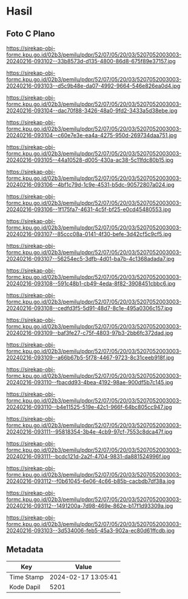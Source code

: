 # Hasil

## Foto C Plano

https://sirekap-obj-formc.kpu.go.id/02b3/pemilu/pdpr/52/07/05/20/03/5207052003003-20240216-093102--33b8573d-d135-4800-86d8-675f89e37157.jpg

https://sirekap-obj-formc.kpu.go.id/02b3/pemilu/pdpr/52/07/05/20/03/5207052003003-20240216-093103--d5c9b48e-da07-4992-9664-546e826ea0d4.jpg

https://sirekap-obj-formc.kpu.go.id/02b3/pemilu/pdpr/52/07/05/20/03/5207052003003-20240216-093104--dac70f88-3426-48a0-9fd2-3433a5d38ebe.jpg

https://sirekap-obj-formc.kpu.go.id/02b3/pemilu/pdpr/52/07/05/20/03/5207052003003-20240216-093104--c60e7e3e-ea4a-4275-950d-269734daa751.jpg

https://sirekap-obj-formc.kpu.go.id/02b3/pemilu/pdpr/52/07/05/20/03/5207052003003-20240216-093105--44a10528-d005-430a-ac38-5c11fdc80b15.jpg

https://sirekap-obj-formc.kpu.go.id/02b3/pemilu/pdpr/52/07/05/20/03/5207052003003-20240216-093106--4bf1c79d-1c9e-4531-b5dc-90572807a024.jpg

https://sirekap-obj-formc.kpu.go.id/02b3/pemilu/pdpr/52/07/05/20/03/5207052003003-20240216-093106--1f175fa7-4631-4c5f-bf25-e0cd45480553.jpg

https://sirekap-obj-formc.kpu.go.id/02b3/pemilu/pdpr/52/07/05/20/03/5207052003003-20240216-093107--85ccc08a-0141-4f30-befe-3d42cf5c9cf5.jpg

https://sirekap-obj-formc.kpu.go.id/02b3/pemilu/pdpr/52/07/05/20/03/5207052003003-20240216-093107--56254ec5-3dfb-4d01-ba7b-4c1368adada7.jpg

https://sirekap-obj-formc.kpu.go.id/02b3/pemilu/pdpr/52/07/05/20/03/5207052003003-20240216-093108--591c48b1-cb49-4eda-8f82-3908451cbbc6.jpg

https://sirekap-obj-formc.kpu.go.id/02b3/pemilu/pdpr/52/07/05/20/03/5207052003003-20240216-093108--cedfd3f5-5d91-48d7-8c1e-495a0306c157.jpg

https://sirekap-obj-formc.kpu.go.id/02b3/pemilu/pdpr/52/07/05/20/03/5207052003003-20240216-093109--baf3fe27-c75f-4803-97b3-2bb6fc372dad.jpg

https://sirekap-obj-formc.kpu.go.id/02b3/pemilu/pdpr/52/07/05/20/03/5207052003003-20240216-093109--a66b67b5-5f78-4467-9723-8c31ceeb918f.jpg

https://sirekap-obj-formc.kpu.go.id/02b3/pemilu/pdpr/52/07/05/20/03/5207052003003-20240216-093110--fbacdd93-4bea-4192-98ae-900df5b7c145.jpg

https://sirekap-obj-formc.kpu.go.id/02b3/pemilu/pdpr/52/07/05/20/03/5207052003003-20240216-093110--b4e11525-519e-42c1-966f-64bc805cc947.jpg

https://sirekap-obj-formc.kpu.go.id/02b3/pemilu/pdpr/52/07/05/20/03/5207052003003-20240216-093111--95818354-3b4e-4cb9-97cf-7553c8dca47f.jpg

https://sirekap-obj-formc.kpu.go.id/02b3/pemilu/pdpr/52/07/05/20/03/5207052003003-20240216-093111--bcdc121d-2a2f-4704-9831-da881524996f.jpg

https://sirekap-obj-formc.kpu.go.id/02b3/pemilu/pdpr/52/07/05/20/03/5207052003003-20240216-093112--f0b61045-6e06-4c66-b85b-cacbdb7df38a.jpg

https://sirekap-obj-formc.kpu.go.id/02b3/pemilu/pdpr/52/07/05/20/03/5207052003003-20240216-093112--1491200a-7d98-469e-862e-b17f1d93309a.jpg

https://sirekap-obj-formc.kpu.go.id/02b3/pemilu/pdpr/52/07/05/20/03/5207052003003-20240216-093103--3d534006-feb5-45a3-902a-ec80d61ffcdb.jpg


## Metadata

| Key        | Value               |
| ---------- | ------------------- |
| Time Stamp | 2024-02-17 13:05:41 |
| Kode Dapil | 5201                |



